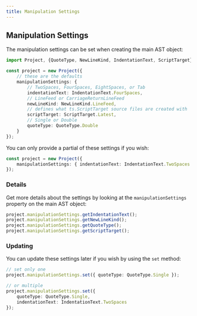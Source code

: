 ```yaml
---
title: Manipulation Settings
---
```


## Manipulation Settings

The manipulation settings can be set when creating the main AST object:

```ts
import Project, {QuoteType, NewLineKind, IndentationText, ScriptTarget} from "ts-simple-ast";

const project = new Project({
    // these are the defaults
    manipulationSettings: {
        // TwoSpaces, FourSpaces, EightSpaces, or Tab
        indentationText: IndentationText.FourSpaces,
        // LineFeed or CarriageReturnLineFeed
        newLineKind: NewLineKind.LineFeed,
        // defines what ts.ScriptTarget source files are created with
        scriptTarget: ScriptTarget.Latest,
        // Single or Double
        quoteType: QuoteType.Double
    }
});
```

You can only provide a partial of these settings if you wish:

```ts
const project = new Project({
    manipulationSettings: { indentationText: IndentationText.TwoSpaces }
});
```

### Details

Get more details about the settings by looking at the `manipulationSettings` property on the main AST object:

```ts
project.manipulationSettings.getIndentationText();
project.manipulationSettings.getNewLineKind();
project.manipulationSettings.getQuoteType();
project.manipulationSettings.getScriptTarget();
```

### Updating

You can update these settings later if you wish by using the `set` method:

```ts
// set only one
project.manipulationSettings.set({ quoteType: QuoteType.Single });

// or multiple
project.manipulationSettings.set({
    quoteType: QuoteType.Single,
    indentationText: IndentationText.TwoSpaces
});
```
